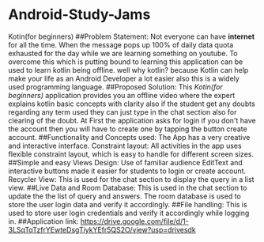 # Android-Study-Jams
Kotin(for beginners)
##Problem Statement:
Not everyone can have **internet** for all the time. When the message pops up 100% of daily data quota exhausted for the day while we are learning something on youtube. To overcome this which is putting bound to learning this application can be used to learn kotlin being offline. well why kotlin? because Kotlin can help make your life as an Android Developer a lot easier also this is a widely used programming language.
##Proposed Solution:
This *Kotin(for beginners)* application provides you an offline video where the expert explains kotlin basic concepts with clarity also if the student get any doubts regarding any term used they can just type in the chat section also for clearing of the doubt. At First the application asks for login if you don't have the account then you will have to create one by tapping the button create account.
##Functionality and Concepts used:
The App has a very creative and interactive interface.
Constraint layout: All activities in the app uses flexible constraint layout, which is easy to handle for different screen sizes.
##Simple and easy Views Design:
Use of familiar audience EditText and interactive buttons made it easier for students to login or create account.
Recycler View: This is used for the chat section to display the query in a list view.
##Live Data and Room Database:
This is used in the chat section to update the the list of query and answers. The room database is used to store the user login data and verify it accordingly.
##File handling:
This is used to store user login credentials and verify it accordingly while logging in.
##Application link:
https://drive.google.com/file/d/1-3LSqTqTzfrYEwteDsgTiykYEfr5QS2O/view?usp=drivesdk
